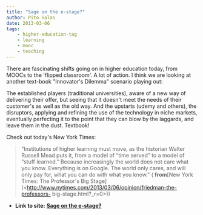 ```yaml
---
title: "Sage on the e-stage?"
author: Pito Salas
date: 2013-03-06
tags:
    - higher-education-tag
    - learning
    - mooc
    - teaching
---
```




There are fascinating shifts going on in higher education today, from MOOCs to
the 'flipped classroom'. A lot of action. I think we are looking at another
text-book "Innovator's Dilemma" scenario playing out:

The established players (traditional universities), aware of a new way of
delivering their offer, but seeing that it doesn't meet the needs of their
customer's as well as the old way. And the upstarts (udemy and others), the
disruptors, applying and refining the use of the technology in niche markets,
eventually perfecting it to the point that they can blow by the laggards, and
leave them in the dust. Textbook!

Check out today's New York Times:

> "Institutions of higher learning must move, as the historian Walter Russell
> Mead puts it, from a model of “time served” to a model of “stuff learned.”
> Because increasingly the world does not care what you know. Everything is on
> Google. The world only cares, and will only pay for, what you can do with
> what you know." ( **from**[New York Times: The Professor's Big
> Stage](<http://www.nytimes.com/2013/03/06/opinion/friedman-the-professors-
> big-stage.html?_r=0>))


* **Link to site:** **[Sage on the e-stage?](None)**
